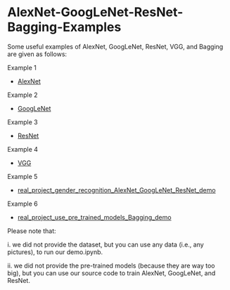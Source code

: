 # AlexNet-GoogLeNet-ResNet-Bagging-Examples
Some useful examples of AlexNet, GoogLeNet, ResNet, VGG, and Bagging are given as follows:

Example 1
- [AlexNet](https://github.com/Mickey0521/AlexNet-GoogLeNet-ResNet-Bagging-Examples/blob/master/AlexNet.py)

Example 2
- [GoogLeNet](https://github.com/Mickey0521/AlexNet-GoogLeNet-ResNet-Bagging-Examples/blob/master/GoogLeNet.py)
  
Example 3
- [ResNet](https://github.com/Mickey0521/AlexNet-GoogLeNet-ResNet-Bagging-Examples/blob/master/ResNet.py)
  
Example 4
- [VGG](https://github.com/Mickey0521/AlexNet-GoogLeNet-ResNet-Bagging-Examples/blob/master/VGG.py)

Example 5
- [real_project_gender_recognition_AlexNet_GoogLeNet_ResNet_demo](https://github.com/Mickey0521/AlexNet-GoogLeNet-ResNet-Bagging-Examples/blob/master/real_project_gender_recognition_AlexNet_GoogLeNet_ResNet_demo.ipynb)

Example 6
- [real_project_use_pre_trained_models_Bagging_demo](https://github.com/Mickey0521/AlexNet-GoogLeNet-ResNet-Bagging-Examples/blob/master/real_project_use_pre_trained_models_Bagging_demo.ipynb)


Please note that:

i. we did not provide the dataset, but you can use any data (i.e., any pictures), to run our demo.ipynb. 

ii. we did not provide the pre-trained models (because they are way too big), but you can use our source code to train AlexNet, GoogLeNet, and ResNet. 

